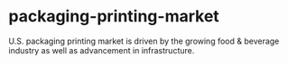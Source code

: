 # packaging-printing-market
U.S. packaging printing market is driven by the growing food &amp; beverage industry as well as advancement in infrastructure.
